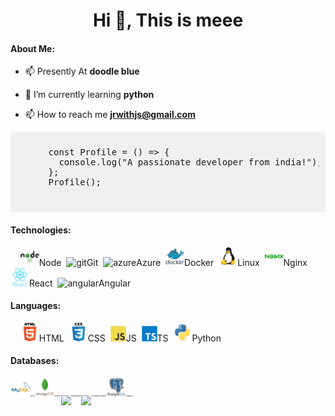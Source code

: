 <h1 align="center">Hi 👋, This is meee</h1>

<h4>About Me:</h4>

- 📫 Presently At **doodle blue**

- 🌱 I’m currently learning **python**

- 📫 How to reach me **jrwithjs@gmail.com**

<div style="background-color: #f0f0f0; padding: 10px; border-radius: 5px; font-family: Consolas, monospace; overflow-x: auto;">
    <pre>
      const Profile = () => {
        console.log("A passionate developer from india!");
      };
      Profile();
    </pre>
</div>

<h4 align="left">Technologies:</h4>
<p align="left">&nbsp;&nbsp;&nbsp;
  <img src="https://raw.githubusercontent.com/devicons/devicon/master/icons/nodejs/nodejs-original-wordmark.svg" alt="nodejs" width="30" height="30"/>Node&nbsp;
  <img src="https://www.vectorlogo.zone/logos/git-scm/git-scm-icon.svg" alt="git" width="30" height="30"/>Git&nbsp;
  <img src="https://www.vectorlogo.zone/logos/microsoft_azure/microsoft_azure-icon.svg" alt="azure" width="30" height="30"/>Azure&nbsp;
  <img src="https://raw.githubusercontent.com/devicons/devicon/master/icons/docker/docker-original-wordmark.svg" alt="docker" width="30" height="30"/>Docker&nbsp;
  <img src="https://raw.githubusercontent.com/devicons/devicon/master/icons/linux/linux-original.svg" alt="linux" width="30" height="30"/>Linux&nbsp;
  <img src="https://raw.githubusercontent.com/devicons/devicon/master/icons/nginx/nginx-original.svg" alt="nginx" width="30" height="30"/>Nginx&nbsp;
  <img src="https://raw.githubusercontent.com/devicons/devicon/master/icons/react/react-original-wordmark.svg" alt="react" width="30" height="30"/>React&nbsp;
  <img src="https://angular.io/assets/images/logos/angular/angular.svg" alt="angular" width="30" height="30"/>Angular&nbsp;
</p>


<h4 align="left">Languages:</h4>
<p align="left">&nbsp;&nbsp;&nbsp;
  <img src="https://raw.githubusercontent.com/devicons/devicon/master/icons/html5/html5-original-wordmark.svg" alt="html5" width="30" height="30"/>HTML&nbsp;
  <img src="https://raw.githubusercontent.com/devicons/devicon/master/icons/css3/css3-original-wordmark.svg" alt="css3" width="30" height="30"/>CSS&nbsp;
  <img src="https://raw.githubusercontent.com/devicons/devicon/master/icons/javascript/javascript-original.svg" alt="javascript" width="25" height="25"/>JS&nbsp;
  <img src="https://raw.githubusercontent.com/devicons/devicon/master/icons/typescript/typescript-original.svg" alt="typescript" width="25" height="25"/>TS&nbsp;
  <img src="https://raw.githubusercontent.com/devicons/devicon/master/icons/python/python-original.svg" alt="python" width="30" height="30"/>Python&nbsp;
</p>

<h4 align="left">Databases:</h4>
<p align="left"style="font-size: 2px;">&nbsp;&nbsp;&nbsp;
  <img src="https://raw.githubusercontent.com/devicons/devicon/master/icons/mysql/mysql-original-wordmark.svg" alt="mysql" width="30" height="30"/>MySQL&nbsp;
  <img src="https://raw.githubusercontent.com/devicons/devicon/master/icons/mongodb/mongodb-original-wordmark.svg" alt="mongodb" width="30" height="30"/>MongoDB&nbsp;
  <img src="https://www.vectorlogo.zone/logos/influxdata/influxdata-icon.svg" alt="influxdb" width="30" height="30"/>InfluxDB&nbsp;
  <img src="https://www.vectorlogo.zone/logos/timescale/timescale-icon.svg" alt="timescaledb" width="30" height="30"/>TimescaleDB&nbsp;
  <img src="https://raw.githubusercontent.com/devicons/devicon/master/icons/postgresql/postgresql-original-wordmark.svg" alt="postgresql" width="30" height="30"/>PostgreSQL&nbsp;
</p>


